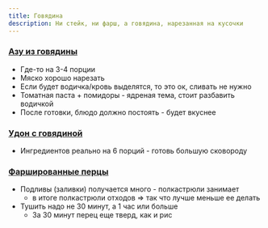```yaml
---
title: Говядина
description: Ни стейк, ни фарш, а говядина, нарезанная на кусочки 
---
```


### [Азу из говядины](https://cookpad.com/ru/recipes/4106153-azu-iz-ghoviadiny)

- Где-то на 3-4 порции
- Мяско хорошо нарезать
- Если будет водичка/кровь выделятся, то это ок, сливать не нужно
- Томатная паста + помидоры - ядреная тема, стоит разбавить водичкой
- После готовки, блюдо должно постоять - будет вкуснее

### [Удон с говядиной](https://1000.menu/cooking/22979-lapsha-vok-s-govyadinoi)

- Ингредиентов реально на 6 порций - готовь большую сковороду

### [Фаршированные перцы](https://www.youtube.com/watch?v=-pRv9TWee_Y)

- Подливы (заливки) получается много - полкастрюли занимает 
  - в итоге полкастрюли отходов => так что лучше меньше ее делать
- Тушить надо не 30 минут, а 1 час или больше
  - За 30 минут перец еще тверд, как и рис
  

